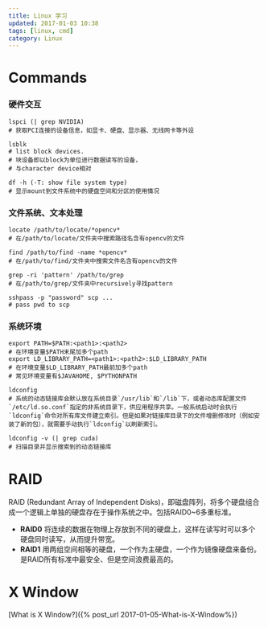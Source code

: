 ```yaml
---
title: Linux 学习
updated: 2017-01-03 10:38
tags: [linux, cmd]
category: Linux
---
```


# Commands
### 硬件交互

```
lspci (| grep NVIDIA)
# 获取PCI连接的设备信息，如显卡、硬盘、显示器、无线网卡等外设
```

```
lsblk
# list block devices.
# 块设备即以block为单位进行数据读写的设备，
# 与character device相对
```

```
df -h (-T: show file system type)
# 显示mount到文件系统中的硬盘空间和分区的使用情况
```

### 文件系统、文本处理

```
locate /path/to/locate/*opencv*
# 在/path/to/locate/文件夹中搜索路径名含有opencv的文件
```

```
find /path/to/find -name *opencv*
# 在/path/to/find/文件夹中搜索文件名含有opencv的文件
```

```
grep -ri 'pattern' /path/to/grep
# 在/path/to/grep/文件夹中recursively寻找pattern
```

```
sshpass -p "password" scp ...
# pass pwd to scp
```

### 系统环境

```
export PATH=$PATH:<path1>:<path2>
# 在环境变量$PATH末尾加多个path
export LD_LIBRARY_PATH=<path1>:<path2>:$LD_LIBRARY_PATH
# 在环境变量$LD_LIBRARY_PATH最前加多个path
# 常见环境变量有$JAVAHOME, $PYTHONPATH
```

```
ldconfig
# 系统的动态链接库会默认放在系统目录`/usr/lib`和`/lib`下，或者动态库配置文件`/etc/ld.so.conf`指定的非系统目录下，供应用程序共享。一般系统启动时会执行`ldconfig`命令对所有库文件建立索引。但是如果对链接库目录下的文件增删修改时（例如安装了新的包），就需要手动执行`ldconfig`以刷新索引。

ldconfig -v (| grep cuda)
# 扫描目录并显示搜索到的动态链接库
```

# RAID

RAID (Redundant Array of Independent Disks)，即磁盘阵列，将多个硬盘组合成一个逻辑上单独的硬盘存在于操作系统之中。包括RAID0~6多重标准。
* **RAID0** 将连续的数据在物理上存放到不同的硬盘上，这样在读写时可以多个硬盘同时读写，从而提升带宽。
* **RAID1** 用两组空间相等的硬盘，一个作为主硬盘，一个作为镜像硬盘来备份。是RAID所有标准中最安全、但是空间浪费最高的。

# X Window

[What is X Window?]({% post_url 2017-01-05-What-is-X-Window%})
